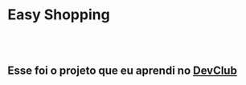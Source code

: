 <h1>Easy Shopping</h1>
<br>
<br>
<h2>Esse foi o projeto que eu aprendi no <a href="https://rodolfomori.com.br/devclub">DevClub</a></h2>

